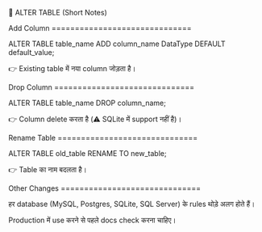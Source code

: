 📌 ALTER TABLE (Short Notes)

Add Column ==============================

ALTER TABLE table_name
ADD column_name DataType DEFAULT default_value;

👉 Existing table में नया column जोड़ता है।

Drop Column ==============================

ALTER TABLE table_name
DROP column_name;

👉 Column delete करता है (⚠️ SQLite में support नहीं है)।

Rename Table ==============================

ALTER TABLE old_table
RENAME TO new_table;

👉 Table का नाम बदलता है।

Other Changes ==============================

हर database (MySQL, Postgres, SQLite, SQL Server) के rules थोड़े अलग होते हैं।

Production में use करने से पहले docs check करना चाहिए।
